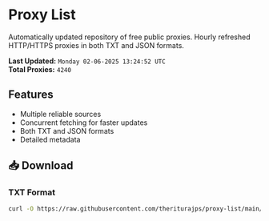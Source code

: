 # Proxy List

Automatically updated repository of free public proxies. Hourly refreshed HTTP/HTTPS proxies in both TXT and JSON formats.

**Last Updated:** `Monday 02-06-2025 13:24:52 UTC`  
**Total Proxies:** `4240`

## Features
- Multiple reliable sources
- Concurrent fetching for faster updates
- Both TXT and JSON formats
- Detailed metadata

## 📥 Download

### TXT Format
```bash
curl -O https://raw.githubusercontent.com/theriturajps/proxy-list/main/proxies.txt